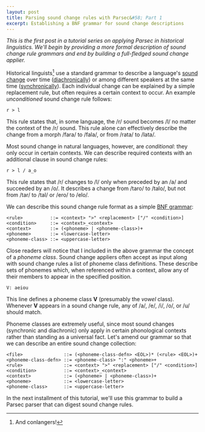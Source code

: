 ```yaml
---
layout: post
title: Parsing sound change rules with Parsec&#58; Part 1
excerpt: Establishing a BNF grammar for sound change descriptions
---
```


*This is the first post in a tutorial series on applying Parsec in
 historical linguistics. We'll begin by providing a more formal
 description of sound change rule grammars and end by building a
 full-fledged sound change applier.*

Historical linguists[^1] use a standard grammar to describe a language's
[sound change][1] over time ([diachronically][2]) or among different
speakers at the same time ([synchronically][3]). Each individual change
can be explained by a simple replacement rule, but often requires a
certain context to occur. An example *unconditioned* sound change rule
follows:

    r > l

This rule states that, in some language, the /r/ sound becomes /l/ no
matter the context of the /r/ sound. This rule alone can effectively
describe the change from a morph /fara/ to /fala/, or from /rata/ to
/lata/.

Most sound change in natural languages, however, are *conditional*: they
only occur in certain contexts. We can describe required contexts with
an additional clause in sound change rules:

    r > l / a_o

This rule states that /r/ changes to /l/ only when preceded by an /a/
and succeeded by an /o/. It describes a change from /taro/ to /talo/,
but not from /tar/ to /tal/ or /ero/ to /elo/.

We can describe this sound change rule format as a simple
[BNF grammar][4]:

    <rule>          ::= <context> ">" <replacement> ["/" <condition>]
    <condition>     ::= <context>_<context>
    <context>       ::= (<phoneme> | <phoneme-class>)+
    <phoneme>       ::= <lowercase-letter>
    <phoneme-class> ::= <uppercase-letter>

Close readers will notice that I included in the above grammar the
concept of a *phoneme class*. Sound change appliers often accept as
input along with sound change rules a list of phoneme class definitions.
These describe sets of phonemes which, when referenced within a context,
allow any of their members to appear in the specified position.

    V: aeiou

This line defines a phoneme class **V** (presumably the *vowel* class).
Whenever **V** appears in a sound change rule, any of /a/, /e/, /i/,
/o/, or /u/ should match.

Phoneme classes are extremely useful, since most sound changes
(synchronic and diachronic) only apply in certain phonological contexts
rather than standing as a universal fact. Let's amend our grammar so
that we can describe an entire sound change collection:

    <file>               ::= (<phoneme-class-defn> <EOL>)* (<rule> <EOL>)+
    <phoneme-class-defn> ::= <phoneme-class> ":" <phoneme>+
    <rule>               ::= <context> ">" <replacement> ["/" <condition>]
    <condition>          ::= <context>_<context>
    <context>            ::= (<phoneme> | <phoneme-class>)+
    <phoneme>            ::= <lowercase-letter>
    <phoneme-class>      ::= <uppercase-letter>

In the next installment of this tutorial, we'll use this grammar to
build a Parsec parser that can digest sound change rules.

[1]: http://en.wikipedia.org/wiki/Sound_change
[2]: http://en.wikipedia.org/wiki/Diachronic_linguistics
[3]: http://en.wikipedia.org/wiki/Synchronic_linguistics
[4]: http://en.wikipedia.org/wiki/Backus%E2%80%93Naur_Form

[^1]: And conlangers!
